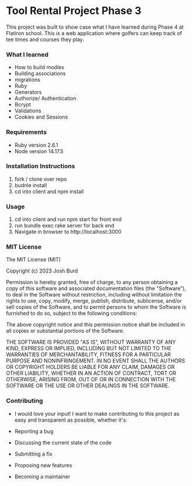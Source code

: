 # Tool Rental Project Phase 3

This project was built to show case what I have learned during Phase 4 at Flatiron school. This is a web application where golfers can keep track of tee times and courses they play. 

### What I learned
  - How to build modles
  - Building associations 
  - migrations
  - Ruby
  - Generators
  - Authorize/ Authentication
  - Bcrypt 
  - Validations
  - Cookies and Sessions

### Requirements 
* Ruby version 2.6.1
* Node version 14.17.5

### Installation Instructions
1. fork / clone over repo
2. budnle install
3. cd into client and npm install

### Usage
1. cd into client and run npm start for front end
2. run bundle exec rake server for back end
3. Navigate in browser to http://localhost:3000

### MIT License
The MIT License (MIT)

Copyright (c) 2023 Josh Burd

Permission is hereby granted, free of charge, to any person obtaining a copy
of this software and associated documentation files (the "Software"), to deal
in the Software without restriction, including without limitation the rights
to use, copy, modify, merge, publish, distribute, sublicense, and/or sell
copies of the Software, and to permit persons to whom the Software is
furnished to do so, subject to the following conditions:

The above copyright notice and this permission notice shall be included in
all copies or substantial portions of the Software.

THE SOFTWARE IS PROVIDED "AS IS", WITHOUT WARRANTY OF ANY KIND, EXPRESS OR
IMPLIED, INCLUDING BUT NOT LIMITED TO THE WARRANTIES OF MERCHANTABILITY,
FITNESS FOR A PARTICULAR PURPOSE AND NONINFRINGEMENT. IN NO EVENT SHALL THE
AUTHORS OR COPYRIGHT HOLDERS BE LIABLE FOR ANY CLAIM, DAMAGES OR OTHER
LIABILITY, WHETHER IN AN ACTION OF CONTRACT, TORT OR OTHERWISE, ARISING FROM,
OUT OF OR IN CONNECTION WITH THE SOFTWARE OR THE USE OR OTHER DEALINGS IN
THE SOFTWARE.

### Contributing

* I would love your input! I want to make contributing to this project as easy and transparent as possible, whether it's:

* Reporting a bug
* Discussing the current state of the code
* Submitting a fix
* Proposing new features
* Becoming a maintainer